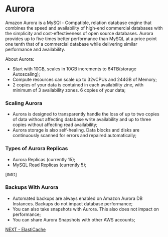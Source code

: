 # Aurora  

Amazon Aurora is a MySQl - Compatible, relation database engine that combines the speed and availability of high-end commercial databases with  the simplicity and cost-effectiveness of open source databases. Aurora  provides up to five times better performance than MySQL at a price point one tenth that of a commercial database while delivering similar performance and availability.  

About Aurora:  
* Start with 10GB, scales in 10GB increments to 64TB(storage Autoscaling);  
* Compute resources can scale up to 32vCPUs and 244GB of Memory;  
* 2 copies of your data is contained in each availability zine, with minimum of 3 availability zones. 6 copies of your data;  

### Scaling Aurora  

* Aurora is designed to transparently handle the loss of up to two copies of data without affecting database write availability and up to three copies without affecting read availability;  
* Aurora storage is also self-healing. Data blocks and disks are continuously scanned for errors and repaired automatically;  


### Types of Aurora Replicas  

* Aurora Replicas (currently 15);
* MySQL Read Replicas (currently 5);  

[IMG]


### Backups With Aurora  

* Automated backups are always enabled on Amazon Aurora DB Instances. Backups do not impact database performance;  
* You can also take snapshots with Aurora. This also does not impact on performance;  
* You can share Aurora Snapshots with other AWS accounts;  


[NEXT - ElastiCache](../database/elasticache.md)
